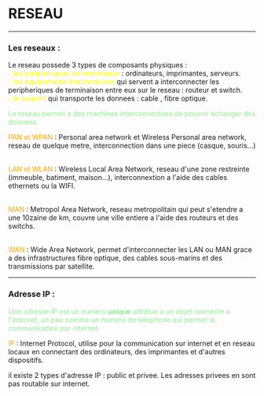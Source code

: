 <style>
r { color: red }
o { color: Orange }
y { color: Yellow }
g { color: LightGreen }
</style>

# RESEAU
___

### Les reseaux : 

Le reseau possede 3 types de composants physiques :
<br><y>-	les peripheriques de terminaison</y> : ordinateurs, imprimantes, serveurs.
<br><y>-	les equipements intermediaires</y> qui servent a interconnecter les peripheriques de terminaison entre eux sur le reseau : routeur et switch.
<br><y>-	le support</y> qui transporte les donnees : cable , fibre optique.

<g>Le reseau permet a des machines interconnectees de pouvoir echanger des donnees.</g>

<o>PAN et WPAN</o> : Personal area network et Wireless Personal area network, reseau de quelque metre, interconnection dans une piece (casque, souris...) 

<br><o>LAN et WLAN</o> : Wireless Local Area Network, reseau d'une zone restreinte (immeuble, batiment, maison...), interconnextion a l'aide des cables ethernets ou la WIFI.

<br><o>MAN</o> : Metropol Area Network, reseau metropolitain qui peut s'etendre a une 10zaine de km, couvre une ville entiere a l'aide des routeurs et des switchs.

<br><o>WAN</o> : Wide Area Network, permet d'interconnecter les LAN ou MAN grace a des infrastructures fibre optique, des cables sous-marins et des transmissions par satellite.

___

### Adresse IP : 

<g>Une adresse IP est un numero **unique** attribue a un objet connecte a l'internet, un peu comme un numero de telephone qui permet la communication par internet. </g>

<o>IP</o> : Internet Protocol, utilise pour la communication sur internet et en reseau locaux en connectant des ordinateurs, des imprimantes et d'autres dispositifs.

il existe 2 types d'adresse IP : public et privee. Les adresses privees en sont pas routable sur internet.